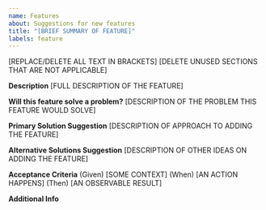 ```yaml
---
name: Features
about: Suggestions for new features
title: "[BRIEF SUMMARY OF FEATURE]"
labels: feature
---
```

[REPLACE/DELETE ALL TEXT IN BRACKETS]
[DELETE UNUSED SECTIONS THAT ARE NOT APPLICABLE]

**Description**
[FULL DESCRIPTION OF THE FEATURE]

**Will this feature solve a problem?**
[DESCRIPTION OF THE PROBLEM THIS FEATURE WOULD SOLVE]

**Primary Solution Suggestion**
[DESCRIPTION OF APPROACH TO ADDING THE FEATURE]

**Alternative Solutions Suggestion**
[DESCRIPTION OF OTHER IDEAS ON ADDING THE FEATURE]

**Acceptance Criteria**
(Given) [SOME CONTEXT]
(When)  [AN ACTION HAPPENS]
(Then)  [AN OBSERVABLE RESULT]

**Additional Info**
